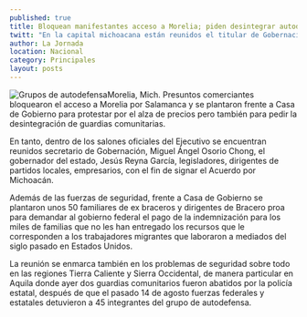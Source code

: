 ```yaml
---
published: true
title: Bloquean manifestantes acceso a Morelia; piden desintegrar autodefensas
twitt: "En la capital michoacana están reunidos el titular de Gobernación, Miguel Ángel Osorio Chong y el gobernador Jesús Reyna"
author: La Jornada
location: Nacional
category: Principales
layout: posts
---
```


![Grupos de autodefensa](http://i.imgur.com/fBkklpPm.jpg)Morelia, Mich. Presuntos comerciantes bloquearon el acceso a Morelia por Salamanca y se plantaron frente a Casa de Gobierno para protestar por el alza de precios pero también para pedir la desintegración de guardias comunitarias.

En tanto, dentro de los salones oficiales del Ejecutivo se encuentran reunidos secretario de Gobernación, Miguel Ángel Osorio Chong, el gobernador del estado, Jesús Reyna García, legisladores, dirigentes de partidos locales, empresarios, con el fin de signar el Acuerdo por Michoacán.

Además de las fuerzas de seguridad, frente a Casa de Gobierno se plantaron unos 50 familiares de ex braceros y dirigentes de Bracero proa para demandar al gobierno federal el pago de la indemnización para los miles de familias que no les han entregado los recursos que le corresponden a los trabajadores migrantes que laboraron a mediados del siglo pasado en Estados Unidos.

La reunión se enmarca también en los problemas de seguridad sobre todo en las regiones Tierra Caliente y Sierra Occidental, de manera particular en Aquila donde ayer dos guardias comunitarios fueron abatidos por la policía estatal, después de que el pasado 14 de agosto fuerzas federales y estatales detuvieron a 45 integrantes del grupo de autodefensa.
